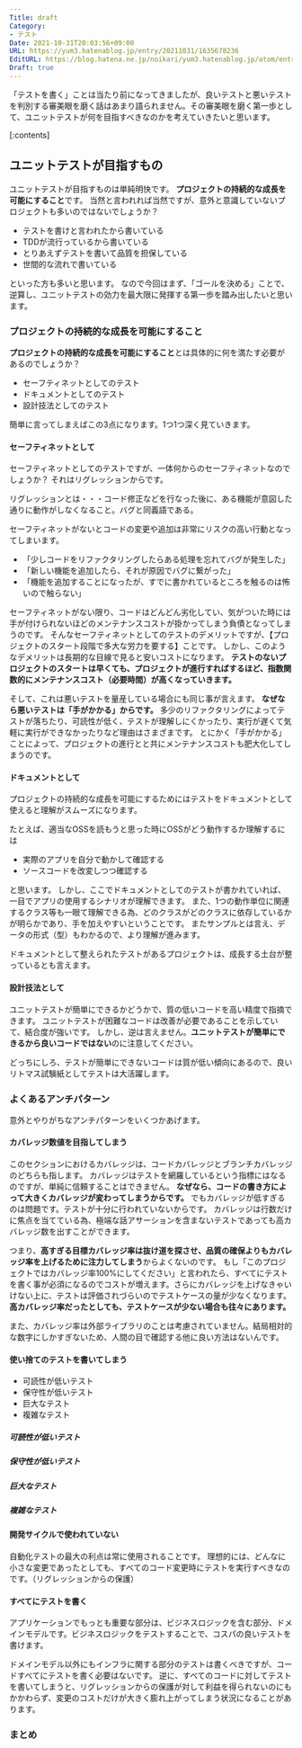 ```yaml
---
Title: draft
Category:
- テスト
Date: 2021-10-31T20:03:56+09:00
URL: https://yum3.hatenablog.jp/entry/20211031/1635678236
EditURL: https://blog.hatena.ne.jp/noikari/yum3.hatenablog.jp/atom/entry/13574176438028200055
Draft: true
---
```


「テストを書く」ことは当たり前になってきましたが、良いテストと悪いテストを判別する審美眼を磨く話はあまり語られません。その審美眼を磨く第一歩として、ユニットテストが何を目指すべきなのかを考えていきたいと思います。

<!-- more -->

[:contents]

## ユニットテストが目指すもの

ユニットテストが目指すものは単純明快です。
**プロジェクトの持続的な成長を可能にすること**です。
当然と言われれば当然ですが、意外と意識していないプロジェクトも多いのではないでしょうか？

- テストを書けと言われたから書いている
- TDDが流行っているから書いている
- とりあえずテストを書いて品質を担保している
- 世間的な流れで書いている

といった方も多いと思います。
なので今回はまず、「ゴールを決める」ことで、逆算し、ユニットテストの効力を最大限に発揮する第一歩を踏み出したいと思います。

### プロジェクトの持続的な成長を可能にすること

**プロジェクトの持続的な成長を可能にすること**とは具体的に何を満たす必要があるのでしょうか？

- セーフティネットとしてのテスト
- ドキュメントとしてのテスト
- 設計技法としてのテスト

簡単に言ってしまえばこの3点になります。1つ1つ深く見ていきます。

#### セーフティネットとして

セーフティネットとしてのテストですが、一体何からのセーフティネットなのでしょうか？
それはリグレッションからです。

リグレッションとは・・・コード修正などを行なった後に、ある機能が意図した通りに動作がしなくなること。バグと同義語である。

セーフティネットがないとコードの変更や追加は非常にリスクの高い行動となってしまいます。

- 「少しコードをリファクタリングしたらある処理を忘れてバグが発生した」
- 「新しい機能を追加したら、それが原因でバグに繋がった」
- 「機能を追加することになったが、すでに書かれているところを触るのは怖いので触らない」

セーフティネットがない限り、コードはどんどん劣化してい、気がついた時には手が付けられないほどのメンテナンスコストが掛かってしまう負債となってしまうのです。
そんなセーフティネットとしてのテストのデメリットですが、【プロジェクトのスタート段階で多大な労力を要する】ことです。
しかし、このようなデメリットは長期的な目線で見ると安いコストになります。
**テストのないプロジェクトのスタートは早くても、プロジェクトが進行すればするほど、指数関数的にメンテナンスコスト（必要時間）が高くなっていきます。**

そして、これは悪いテストを量産している場合にも同じ事が言えます。
**なぜなら悪いテストは「手がかかる」からです。**
多少のリファクタリングによってテストが落ちたり、可読性が低く、テストが理解しにくかったり、実行が遅くて気軽に実行ができなかったりなど理由はさまざまです。
とにかく「手がかかる」ことによって、プロジェクトの進行とと共にメンテナンスコストも肥大化してしまうのです。

#### ドキュメントとして

プロジェクトの持続的な成長を可能にするためにはテストをドキュメントとして使えると理解がスムーズになります。

たとえば、適当なOSSを読もうと思った時にOSSがどう動作するか理解するには

- 実際のアプリを自分で動かして確認する
- ソースコードを改変しつつ確認する

と思います。
しかし、ここでドキュメントとしてのテストが書かれていれば、一目でアプリの使用するシナリオが理解できます。
また、1つの動作単位に関連するクラス等も一眼て理解できる為、どのクラスがどのクラスに依存しているかが明らかであり、手を加えやすいということです。
またサンプルとは言え、データの形式（型）もわかるので、より理解が進みます。

ドキュメントとして整えられたテストがあるプロジェクトは、成長する土台が整っているとも言えます。

#### 設計技法として

ユニットテストが簡単にできるかどうかで、質の低いコードを高い精度で指摘できます。
ユニットテストが困難なコードは改善が必要であることを示していて、結合度が強いです。
しかし、逆は言えません。**ユニットテストが簡単にできるから良いコードではない**のに注意してください。

どっちにしろ、テストが簡単にできないコードは質が低い傾向にあるので、良いリトマス試験紙としてテストは大活躍します。

### よくあるアンチパターン

意外とやりがちなアンチパターンをいくつかあげます。

#### カバレッジ数値を目指してしまう

このセクションにおけるカバレッジは、コードカバレッジとブランチカバレッジのどちらも指します。
カバレッジはテストを網羅しているという指標にはなるのですが、単純に信頼することはできません。
**なぜなら、コードの書き方によって大きくカバレッジが変わってしまうからです。**
でもカバレッジが低すぎるのは問題です。テストが十分に行われていないからです。
カバレッジは行数だけに焦点を当てている為、極端な話アサーションを含まないテストであっても高カバレッジ数を出すことができます。

つまり、**高すぎる目標カバレッジ率は抜け道を探させ、品質の確保よりもカバレッジ率を上げるために注力してしまう**からよくないのです。
もし「このプロジェクトではカバレッジ率100%にしてください」と言われたら、すべてにテストを書く事が必須になるのでコストが増えます。さらにカバレッジを上げなきゃいけない上に、テストは評価されづらいのでテストケースの量が少なくなります。**高カバレッジ率だったとしても、テストケースが少ない場合も往々にあります。**

また、カバレッジ率は外部ライブラリのことは考慮されていません。結局相対的な数字にしかすぎないため、人間の目で確認する他に良い方法はないんです。

#### 使い捨てのテストを書いてしまう

- 可読性が低いテスト
- 保守性が低いテスト
- 巨大なテスト
- 複雑なテスト

##### 可読性が低いテスト

##### 保守性が低いテスト

##### 巨大なテスト

##### 複雑なテスト

#### 開発サイクルで使われていない

自動化テストの最大の利点は常に使用されることです。
理想的には、どんなに小さな変更であったとしても、すべてのコード変更時にテストを実行すべきなのです。（リグレッションからの保護）

#### すべてにテストを書く

アプリケーションでもっとも重要な部分は、ビジネスロジックを含む部分、ドメインモデルです。ビジネスロジックをテストすることで、コスパの良いテストを書けます。

ドメインモデル以外にもインフラに関する部分のテストは書くべきですが、コードすべてにテストを書く必要はないです。
逆に、すべてのコードに対してテストを書いてしまうと、リグレッションからの保護が対して利益を得られないのにもかかわらず、変更のコストだけが大きく膨れ上がってしまう状況になることがあります。

### まとめ